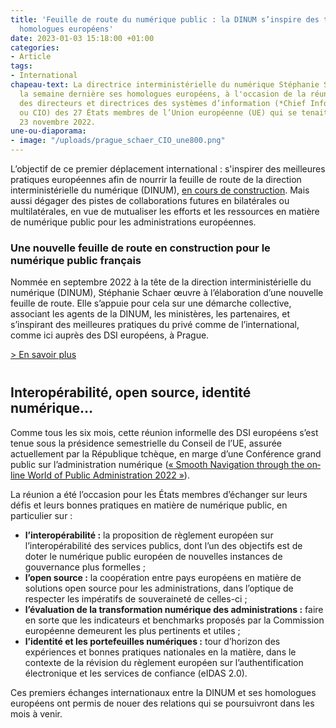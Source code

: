 ```yaml
---
title: 'Feuille de route du numérique public : la DINUM s’inspire des travaux de ses
  homologues européens'
date: 2023-01-03 15:18:00 +01:00
categories:
- Article
tags:
- International
chapeau-text: La directrice interministérielle du numérique Stéphanie Schaer a rencontré
  la semaine dernière ses homologues européens, à l'occasion de la réunion informelle
  des directeurs et directrices des systèmes d’information (*Chief Information Officers*
  ou CIO) des 27 États membres de l’Union européenne (UE) qui se tenait à Prague mercredi
  23 novembre 2022.
une-ou-diaporama:
- image: "/uploads/prague_schaer_CIO_une800.png"
---
```


L’objectif de ce premier déplacement international : s'inspirer des meilleures pratiques européennes afin de nourrir la feuille de route de la direction interministérielle du numérique (DINUM), [en cours de construction](/actualites/numerique-ecoresponsable-administrations-referentiel-general-ecoconception/). Mais aussi dégager des pistes de collaborations futures en bilatérales ou multilatérales, en vue de mutualiser les efforts et les ressources en matière de numérique public pour les administrations européennes.

<div class="encadre noir" style="margin-bottom:40px"><h3>Une nouvelle feuille de route en construction pour le numérique public français</h3><p>Nommée en septembre 2022 à la tête de la direction interministérielle du numérique (DINUM), Stéphanie Schaer œuvre à l’élaboration d’une nouvelle feuille de route. Elle s’appuie pour cela sur une démarche collective, associant les agents de la DINUM, les ministères, les partenaires, et s’inspirant des meilleures pratiques du privé comme de l’international, comme ici auprès des DSI européens, à Prague.</p>
<p><a href="https://france-relance.transformation.gouv.fr/" title="En savoir plus - Lien externe">> En savoir plus</a></p></div>

## Interopérabilité, open source, identité numérique…
Comme tous les six mois, cette réunion informelle des DSI européens s’est tenue sous la présidence semestrielle du Conseil de l’UE, assurée actuellement par la République tchèque, en marge d’une Conférence grand public sur l’administration numérique (<span lang="en"><a href="https://snsu.cz/en/" title="« Smooth Navigation through the online World of Public Administration 2022 » - Lien externe">« Smooth Navigation through the online World of Public Administration 2022 »</a></span>).

La réunion a été l’occasion pour les États membres d’échanger sur leurs défis et leurs bonnes pratiques en matière de numérique public, en particulier sur :
* **l’interopérabilité :** la proposition de règlement européen sur l’interopérabilité des services publics, dont l’un des objectifs est de doter le numérique public européen de nouvelles instances de gouvernance plus formelles ;
* **l’open source :** la coopération entre pays européens en matière de solutions open source pour les administrations, dans l’optique de respecter les impératifs de souveraineté de celles-ci ;
* **l’évaluation de la transformation numérique des administrations :** faire en sorte que les indicateurs et benchmarks proposés par la Commission européenne demeurent les plus pertinents et utiles ;
* **l’identité et les portefeuilles numériques :** tour d’horizon des expériences et bonnes pratiques nationales en la matière, dans le contexte de la révision du règlement européen sur l’authentification électronique et les services de confiance (eIDAS 2.0).

Ces premiers échanges internationaux entre la DINUM et ses homologues européens ont permis de nouer des relations qui se poursuivront dans les mois à venir.
